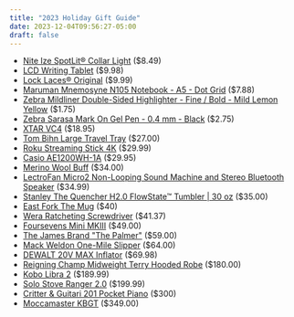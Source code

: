 ```yaml
---
title: "2023 Holiday Gift Guide"
date: 2023-12-04T09:56:27-05:00
draft: false
---
```


* [Nite Ize SpotLit® Collar Light](https://niteize.com/spotlit-collar-light) ($8.49)
* [LCD Writing Tablet](https://www.amazon.com/Writing-Electronic-Erasable-Learning-Education/dp/B08FFKBX8G/) ($9.98)
* [Lock Laces® Original](https://www.locklaces.com/products/lock-laces-original) ($9.99)
* [Maruman Mnemosyne N105 Notebook - A5 - Dot Grid](https://www.jetpens.com/Maruman-Mnemosyne-N105-Notebook-A5-Dot-Grid/pd/27112) ($7.88)
* [Zebra Mildliner Double-Sided Highlighter - Fine / Bold - Mild Lemon Yellow](https://www.jetpens.com/Zebra-Mildliner-Double-Sided-Highlighter-Fine-Bold-Mild-Lemon-Yellow/pd/22281) ($1.75)
* [Zebra Sarasa Mark On Gel Pen - 0.4 mm - Black](https://www.jetpens.com/Zebra-Sarasa-Mark-On-Gel-Pen-0.4-mm-Black/pd/23777) ($2.75)
* [XTAR VC4](https://www.amazon.com/XTAR-Battery-Charger-Display-Multi-Functional/dp/B07HDRZYPS/) ($18.95)
* [Tom Bihn Large Travel Tray](https://www.tombihn.com/collections/all-organizational-bags/products/travel-tray?variant=17228031623) ($27.00)
* [Roku Streaming Stick 4K](https://www.roku.com/products/roku-streaming-stick-4k) ($29.99)
* [Casio AE1200WH-1A](https://www.casio.com/us/watches/casio/product.AE-1200WH-1AV/) ($29.95)
* [Merino Wool Buff](https://www.buff.com/us/merino-midweight-neckwear-buff-light-grey-melange-light-grey-113022933.html) ($34.00)
* [LectroFan Micro2 Non-Looping Sound Machine and Stereo Bluetooth Speaker](https://www.amazon.com/dp/B07ML45FCQ/r) ($34.99)
* [Stanley The Quencher H2.0 FlowState™ Tumbler | 30 oz](https://www.stanley1913.com/products/adventure-quencher-travel-tumbler-30-oz?variant=40616580907135) ($35.00)
* [East Fork The Mug](https://www.eastfork.com/products/east-fork-mug) ($40)
* [Wera Ratcheting Screwdriver](https://www.amazon.com/Wera-Kraftform-Kompakt-Ratcheting-Screwdriver/dp/B004VMWYCU/) ($41.37)
* [Foursevens Mini MKIII](https://darksucks.com/products/mini-mkii-ti) ($49.00)
* [The James Brand "The Palmer"](https://thejamesbrand.com/products/the-palmer?variant=40379198931014) ($59.00)
* [Mack Weldon One-Mile Slipper](https://mackweldon.com/products/one-mile-slipper-charcoal-heather) ($64.00)
* [DEWALT 20V MAX Inflator](https://dealhomedepot.com/products/dewalt-20v-max-inflator-tool-only-dcc020ib156840?variant=16243258/?) ($69.98)
* [Reigning Champ Midweight Terry Hooded Robe](https://shop.reigningchamp.com/products/midweight-terry-hooded-robe-v-h-grey) ($180.00)
* [Kobo Libra 2](https://us.kobobooks.com/products/kobo-libra-2) ($189.99)
* [Solo Stove Ranger 2.0](https://www.solostove.com/en-us/p/solo-stove-ranger) ($199.99)
* [Critter & Guitari 201 Pocket Piano](https://www.critterandguitari.com/201-pocket-piano) ($300)
* [Moccamaster KBGT](https://us.moccamaster.com/collections/thermal-carafe-brewers/products/kbgt) ($349.00)
